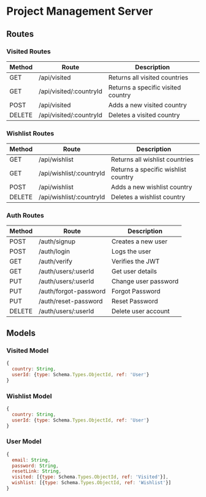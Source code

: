 # Project Management Server

## Routes

### Visited Routes

| Method | Route                   | Description                        |
| ------ | ----------------------- | ---------------------------------- |
| GET    | /api/visited            | Returns all visited countries      |
| GET    | /api/visited/:countryId | Returns a specific visited country |
| POST   | /api/visited            | Adds a new visited country         |
| DELETE | /api/visited/:countryId | Deletes a visited country          |

### Wishlist Routes

| Method | Route                    | Description                         |
| ------ | ------------------------ | ----------------------------------- |
| GET    | /api/wishlist            | Returns all wishlist countries      |
| GET    | /api/wishlist/:countryId | Returns a specific wishlist country |
| POST   | /api/wishlist            | Adds a new wishlist country         |
| DELETE | /api/wishlist/:countryId | Deletes a wishlist country          |

### Auth Routes

| Method | Route                 | Description          |
| ------ | --------------------- | -------------------- |
| POST   | /auth/signup          | Creates a new user   |
| POST   | /auth/login           | Logs the user        |
| GET    | /auth/verify          | Verifies the JWT     |
| GET    | /auth/users/:userId   | Get user details     |
| PUT    | /auth/users/:userId   | Change user password |
| PUT    | /auth/forgot-password | Forgot Password      |
| PUT    | /auth/reset-password  | Reset Password       |
| DELETE | /auth/users/:userId   | Delete user account  |

## Models

### Visited Model

```js
{
  country: String,
  userId: {type: Schema.Types.ObjectId, ref: 'User'}
}
```

### Wishlist Model

```js
{
  country: String,
  userId: {type: Schema.Types.ObjectId, ref: 'User'}
}
```

### User Model

```js
{
  email: String,
  password: String,
  resetLink: String,
  visited: [{type: Schema.Types.ObjectId, ref: 'Visited'}],
  wishlist: [{type: Schema.Types.ObjectId, ref: 'Wishlist'}]
}
```
